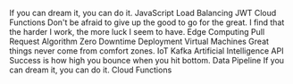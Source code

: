 If you can dream it, you can do it. JavaScript Load Balancing JWT Cloud Functions Don't be afraid to give up the good to go for the great. I find that the harder I work, the more luck I seem to have. Edge Computing
Pull Request Algorithm Zero Downtime Deployment Virtual Machines Great things never come from comfort zones. IoT Kafka Artificial Intelligence API Success is how high you bounce when you hit bottom. Data Pipeline If you can dream it, you can do it. Cloud Functions
